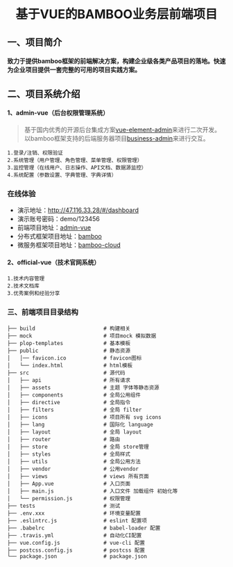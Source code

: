 <h1 style="text-align: center">基于VUE的BAMBOO业务层前端项目</h1>

## 一、项目简介
#### 致力于提供bamboo框架的前端解决方案，构建企业级各类产品项目的落地。快速为企业项目提供一套完整的可用的项目实践方案。

## 二、项目系统介绍
#### 1、admin-vue（后台权限管理系统）
> 基于国内优秀的开源后台集成方案[vue-element-admin](https://github.com/PanJiaChen/vue-element-admin)来进行二次开发。
> 以bamboo框架支持的后端服务器项目[business-admin](https://github.com/jiefangen/bamboo/tree/master/bamboo-business/business-admin)来进行交互。

    1.登录/注销、权限验证
    2.系统管理（用户管理、角色管理、菜单管理、权限管理）
    3.监控管理（在线用户、日志操作、API文档、数据源监控）
    4.系统配置（参数设置、字典管理、字典详情）

### 在线体验
- 演示地址：http://47.116.33.28/#/dashboard
- 演示账号密码：demo/123456
- 前端项目地址：[admin-vue](https://github.com/jiefangen/frontend-vue/tree/main/admin-vue)
- 分布式框架项目地址：[bamboo](https://github.com/jiefangen/bamboo)
- 微服务框架项目地址：[bamboo-cloud](https://github.com/jiefangen/bamboo-cloud)

#### 2、official-vue（技术官网系统）
    1.技术内容管理
    2.技术文档库
    3.优秀案例和经验分享

### 三、前端项目目录结构
    ├── build                      # 构建相关
    ├── mock                       # 项目mock 模拟数据
    ├── plop-templates             # 基本模板
    ├── public                     # 静态资源
    │   │── favicon.ico            # favicon图标
    │   └── index.html             # html模板
    ├── src                        # 源代码
    │   ├── api                    # 所有请求
    │   ├── assets                 # 主题 字体等静态资源
    │   ├── components             # 全局公用组件
    │   ├── directive              # 全局指令
    │   ├── filters                # 全局 filter
    │   ├── icons                  # 项目所有 svg icons
    │   ├── lang                   # 国际化 language
    │   ├── layout                 # 全局 layout
    │   ├── router                 # 路由
    │   ├── store                  # 全局 store管理
    │   ├── styles                 # 全局样式
    │   ├── utils                  # 全局公用方法
    │   ├── vendor                 # 公用vendor
    │   ├── views                  # views 所有页面
    │   ├── App.vue                # 入口页面
    │   ├── main.js                # 入口文件 加载组件 初始化等
    │   └── permission.js          # 权限管理
    ├── tests                      # 测试
    ├── .env.xxx                   # 环境变量配置
    ├── .eslintrc.js               # eslint 配置项
    ├── .babelrc                   # babel-loader 配置
    ├── .travis.yml                # 自动化CI配置
    ├── vue.config.js              # vue-cli 配置
    ├── postcss.config.js          # postcss 配置
    └── package.json               # package.json
